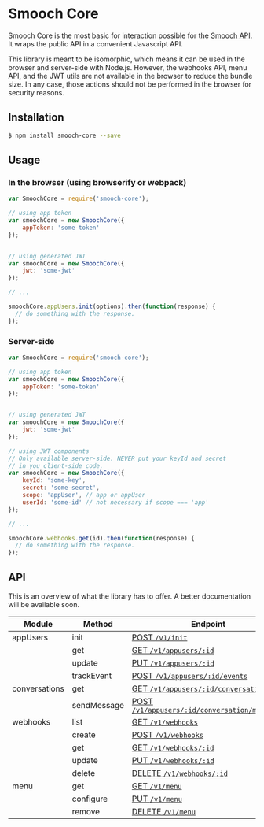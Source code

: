 # Smooch Core

Smooch Core is the most basic for interaction possible for the [Smooch API](http://docs.smooch.io/rest). It wraps the public API in a convenient Javascript API.

This library is meant to be isomorphic, which means it can be used in the browser and server-side with Node.js. However, the webhooks API, menu API, and the JWT utils are not available in the browser to reduce the bundle size. In any case, those actions should not be performed in the browser for security reasons.

## Installation
```bash
$ npm install smooch-core --save
```

## Usage

### In the browser (using browserify or webpack)

```js
var SmoochCore = require('smooch-core');

// using app token
var smoochCore = new SmoochCore({
    appToken: 'some-token'
});


// using generated JWT
var smoochCore = new SmoochCore({
    jwt: 'some-jwt'
});

// ...

smoochCore.appUsers.init(options).then(function(response) {
  // do something with the response.
});
```


### Server-side

```js
var SmoochCore = require('smooch-core');

// using app token
var smoochCore = new SmoochCore({
    appToken: 'some-token'
});


// using generated JWT
var smoochCore = new SmoochCore({
    jwt: 'some-jwt'
});

// using JWT components
// Only available server-side. NEVER put your keyId and secret
// in you client-side code.
var smoochCore = new SmoochCore({
    keyId: 'some-key',
    secret: 'some-secret',
    scope: 'appUser', // app or appUser
    userId: 'some-id' // not necessary if scope === 'app'
});

// ...

smoochCore.webhooks.get(id).then(function(response) {
  // do something with the response.
});

```

## API
This is an overview of what the library has to offer. A better documentation will be available soon.

| Module    | Method  | Endpoint |
|--------   |-------- |-------------|
| appUsers  | init    | [POST `/v1/init`](http://docs.smooch.io/rest/#init-beta)       |
|           | get     | [GET `/v1/appusers/:id`](http://docs.smooch.io/rest/#get-app-user)         |
|           | update  | [PUT `/v1/appusers/:id`](http://docs.smooch.io/rest/#update-app-user)         |
|           | trackEvent  | [POST `/v1/appusers/:id/events`](http://docs.smooch.io/rest/#track-event)         |
| conversations | get | [GET `/v1/appusers/:id/conversation`](http://docs.smooch.io/rest/#get-conversation) |
|  | sendMessage | [POST `/v1/appusers/:id/conversation/messages`](http://docs.smooch.io/rest/#post-message) |
| webhooks | list | [GET `/v1/webhooks`](http://docs.smooch.io/rest/#list-webhook) |
|  | create | [POST `/v1/webhooks`](http://docs.smooch.io/rest/#create-webhook) |
|  | get | [GET `/v1/webhooks/:id`](http://docs.smooch.io/rest/#get-webhook) |
|  | update | [PUT `/v1/webhooks/:id`](http://docs.smooch.io/rest/#update-webhook) |
|  | delete | [DELETE `/v1/webhooks/:id`](http://docs.smooch.io/rest/#delete-webhook) |
| menu      | get      | [GET `/v1/menu`](http://docs.smooch.io/rest#persistent-menus)       |
|           | configure| [PUT `/v1/menu`](http://docs.smooch.io/rest#persistent-menus)   |
|           | remove   | [DELETE `/v1/menu`](http://docs.smooch.io/rest#persistent-menus)|
